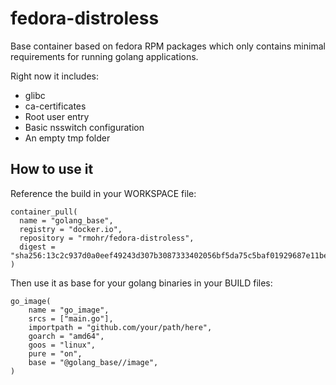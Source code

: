 # fedora-distroless

Base container based on fedora RPM packages which only contains minimal
requirements for running golang applications.

Right now it includes:

 * glibc
 * ca-certificates
 * Root user entry
 * Basic nsswitch configuration
 * An empty tmp folder

## How to use it

Reference the build in your WORKSPACE file:

```
container_pull(
  name = "golang_base",
  registry = "docker.io",
  repository = "rmohr/fedora-distroless",
  digest = "sha256:13c2c937d0a0eef49243d307b3087333402056bf5da75c5baf01929687e11bef",
)
```

Then use it as base for your golang binaries in your BUILD files:

```
go_image(
    name = "go_image",
    srcs = ["main.go"],
    importpath = "github.com/your/path/here",
    goarch = "amd64",
    goos = "linux",
    pure = "on",
    base = "@golang_base//image",
)
```
